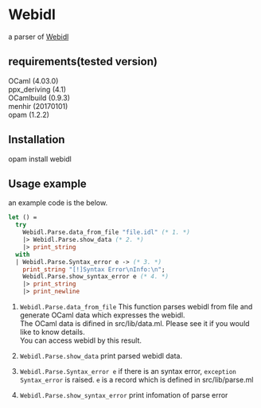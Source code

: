 # Webidl
 a parser of [Webidl](https://heycam.github.io/webidl) 

## requirements(tested version)
OCaml (4.03.0)  
ppx_deriving (4.1)  
OCamlbuild (0.9.3)  
menhir (20170101)  
opam (1.2.2)  

## Installation
opam install webidl

## Usage example
an example code is the below.  
```ocaml
let () =
  try
    Webidl.Parse.data_from_file "file.idl" (* 1. *)
    |> Webidl.Parse.show_data (* 2. *)
    |> print_string
  with
  | Webidl.Parse.Syntax_error e -> (* 3. *)
    print_string "[!]Syntax Error\nInfo:\n";
    Webidl.Parse.show_syntax_error e (* 4. *)
    |> print_string
    |> print_newline
```
1. `Webidl.Parse.data_from_file`
This function parses webidl from file and generate OCaml data which expresses the webidl.  
The OCaml data is difined in src/lib/data.ml. Please see it if you would like to know details.  
You can access webidl by this result.

2. `Webidl.Parse.show_data`
print parsed webidl data.

3. `Webidl.Parse.Syntax_error e`
if there is an syntax error, `exception Syntax_error` is raised. 
`e` is a record which is defined in src/lib/parse.ml   

4. `Webidl.Parse.show_syntax_error`
print infomation of parse error